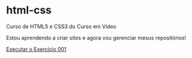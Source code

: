 # html-css
 Curso de HTML5 e CSS3 do Curso em Vídeo

 Estou aprendendo a criar sites e agora vou gerenciar mesus repositórios!

 <a href="https://srodrigodecastro.github.io/html-css/exercicios/ex001/index.html"> Executar o Exercício 001</a>
